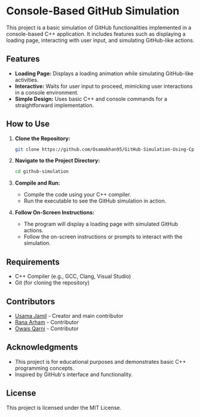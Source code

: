 # Console-Based GitHub Simulation

This project is a basic simulation of GitHub functionalities implemented in a console-based C++ application. It includes features such as displaying a loading page, interacting with user input, and simulating GitHub-like actions.

## Features
- **Loading Page:** Displays a loading animation while simulating GitHub-like activities.
- **Interactive:** Waits for user input to proceed, mimicking user interactions in a console environment.
- **Simple Design:** Uses basic C++ and console commands for a straightforward implementation.

## How to Use
1. **Clone the Repository:**
   ```bash
   git clone https://github.com/Osamakhan95/GitHub-Simulation-Using-Cplusplus
   ```

2. **Navigate to the Project Directory:**
   ```bash
   cd github-simulation
   ```

3. **Compile and Run:**
   - Compile the code using your C++ compiler.
   - Run the executable to see the GitHub simulation in action.

4. **Follow On-Screen Instructions:**
   - The program will display a loading page with simulated GitHub actions.
   - Follow the on-screen instructions or prompts to interact with the simulation.

## Requirements
- C++ Compiler (e.g., GCC, Clang, Visual Studio)
- Git (for cloning the repository)

## Contributors
- [Usama Jamil](https://github.com/Osamakhan95/GitHub-Simulation-Using-C-/edit/main/README.md) - Creator and main contributor
- [Rana Arham](https://github.com/Osamakhan95/GitHub-Simulation-Using-C-/edit/main/README.md) - Contributor
- [Owais Qarni](https://github.com/Osamakhan95/GitHub-Simulation-Using-C-/edit/main/README.md) - Contributor

## Acknowledgments
- This project is for educational purposes and demonstrates basic C++ programming concepts.
- Inspired by GitHub's interface and functionality.

## License
This project is licensed under the MIT License.
